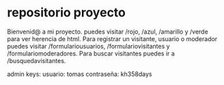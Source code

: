# repositorio proyecto
 
 Bienvenid@ a mi proyecto. puedes visitar /rojo, /azul, /amarillo y /verde para ver herencia de html.
 Para registrar un visitante, usuario o moderador puedes visitar /formulariousuarios, /formulariovisitantes y /formulariomoderadores.
 Para buscar visitantes puedes ir a /busquedavisitantes.

 admin keys: usuario: tomas contraseña: kh358days